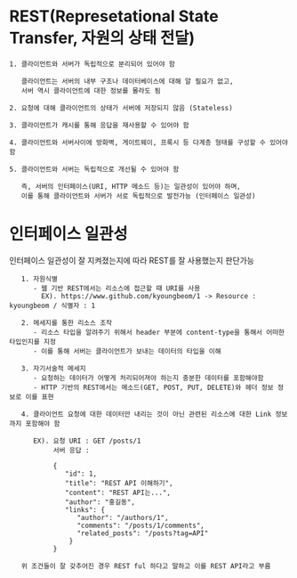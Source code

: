 # REST(Represetational State Transfer, 자원의 상태 전달) 
    1. 클라이언트와 서버가 독립적으로 분리되어 있어야 함
    
       클라이언트는 서버의 내부 구조나 데이터베이스에 대해 알 필요가 없고, 
       서버 역시 클라이언트에 대한 정보를 몰라도 됨
    
    2. 요청에 대해 클라이언트의 상태가 서버에 저장되지 않음 (Stateless)
    
    3. 클라이언트가 캐시를 통해 응답을 재사용할 수 있어야 함
    
    4. 클라이언트와 서버사이에 방화벽, 게이트웨이, 프록시 등 다계층 형태를 구성할 수 있어야 함
    
    5. 클라이언트와 서버는 독립적으로 개선될 수 있어야 함
    
       즉, 서버의 인터페이스(URI, HTTP 메소드 등)는 일관성이 있어야 하며, 
       이를 통해 클라이언트와 서버가 서로 독립적으로 발전가능 (인터페이스 일관성)

# 인터페이스 일관성
  인터페이스 일관성이 잘 지켜졌는지에 따라 REST를 잘 사용했는지 판단가능
    
       1. 자원식별
          - 웹 기반 REST에서는 리소스에 접근할 때 URI를 사용
            EX). https://www.github.com/kyoungbeom/1 -> Resource : kyoungbeom / 식별자 : 1

       2. 메세지를 통한 리소스 조작
          - 리소스 타입을 알려주기 위해서 header 부분에 content-type을 통해서 어떠한 타입인지를 지정
          - 이를 통해 서버는 클라이언트가 보내는 데이터의 타입을 이해

       3. 자기서술적 메세지
          - 요청하는 데이터가 어떻게 처리되어져야 하는지 충분한 데이터를 포함해야함
          - HTTP 기반의 REST에서는 메소드(GET, POST, PUT, DELETE)와 헤더 정보 정보로 이를 표현

       4. 클라이언트 요청에 대한 데이터만 내리는 것이 아닌 관련된 리소스에 대한 Link 정보까지 포함해야 함
          
          EX). 요청 URI : GET /posts/1 
               서버 응답 : 
               
               {
                  "id": 1,
                  "title": "REST API 이해하기",
                  "content": "REST API는...",
                  "author": "홍길동",
                  "links": {
                     "author": "/authors/1",
                     "comments": "/posts/1/comments",
                     "related_posts": "/posts?tag=API"
                   }    
               }

       위 조건들이 잘 갖추어진 경우 REST ful 하다고 말하고 이를 REST API라고 부름
            
  
